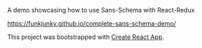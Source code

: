 A demo showcasing how to use Sans-Schema with React-Redux

https://funkjunky.github.io/complete-sans-schema-demo/

This project was bootstrapped with [Create React App](https://github.com/facebookincubator/create-react-app).
